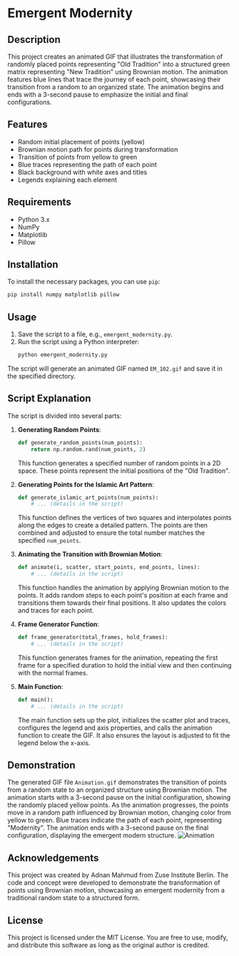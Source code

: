
# Emergent Modernity

## Description
This project creates an animated GIF that illustrates the transformation of randomly placed points representing "Old Tradition" into a structured green matrix representing "New Tradition" using Brownian motion. The animation features blue lines that trace the journey of each point, showcasing their transition from a random to an organized state. The animation begins and ends with a 3-second pause to emphasize the initial and final configurations.

## Features
- Random initial placement of points (yellow)
- Brownian motion path for points during transformation
- Transition of points from yellow to green
- Blue traces representing the path of each point
- Black background with white axes and titles
- Legends explaining each element

## Requirements
- Python 3.x
- NumPy
- Matplotlib
- Pillow

## Installation
To install the necessary packages, you can use `pip`:
```bash
pip install numpy matplotlib pillow
```

## Usage
1. Save the script to a file, e.g., `emergent_modernity.py`.
2. Run the script using a Python interpreter:
   ```bash
   python emergent_modernity.py
   ```

The script will generate an animated GIF named `EM_102.gif` and save it in the specified directory.

## Script Explanation
The script is divided into several parts:

1. **Generating Random Points**:
    ```python
    def generate_random_points(num_points):
        return np.random.rand(num_points, 2)
    ```
    This function generates a specified number of random points in a 2D space. These points represent the initial positions of the "Old Tradition".

2. **Generating Points for the Islamic Art Pattern**:
    ```python
    def generate_islamic_art_points(num_points):
        # ... (details in the script)
    ```
    This function defines the vertices of two squares and interpolates points along the edges to create a detailed pattern. The points are then combined and adjusted to ensure the total number matches the specified `num_points`.

3. **Animating the Transition with Brownian Motion**:
    ```python
    def animate(i, scatter, start_points, end_points, lines):
        # ... (details in the script)
    ```
    This function handles the animation by applying Brownian motion to the points. It adds random steps to each point's position at each frame and transitions them towards their final positions. It also updates the colors and traces for each point.

4. **Frame Generator Function**:
    ```python
    def frame_generator(total_frames, hold_frames):
        # ... (details in the script)
    ```
    This function generates frames for the animation, repeating the first frame for a specified duration to hold the initial view and then continuing with the normal frames.

5. **Main Function**:
    ```python
    def main():
        # ... (details in the script)
    ```
    The main function sets up the plot, initializes the scatter plot and traces, configures the legend and axis properties, and calls the animation function to create the GIF. It also ensures the layout is adjusted to fit the legend below the x-axis.

## Demonstration
The generated GIF file `Animation.gif` demonstrates the transition of points from a random state to an organized structure using Brownian motion. The animation starts with a 3-second pause on the initial configuration, showing the randomly placed yellow points. As the animation progresses, the points move in a random path influenced by Brownian motion, changing color from yellow to green. Blue traces indicate the path of each point, representing "Modernity". The animation ends with a 3-second pause on the final configuration, displaying the emergent modern structure.
![Animation](https://github.com/Adnan1729/Emergent_Modernity/assets/70011012/8354e2e3-6d1b-4fdb-9ad2-eee6f9aa518c)

## Acknowledgements
This project was created by Adnan Mahmud from Zuse Institute Berlin. The code and concept were developed to demonstrate the transformation of points using Brownian motion, showcasing an emergent modernity from a traditional random state to a structured form.

## License
This project is licensed under the MIT License. You are free to use, modify, and distribute this software as long as the original author is credited.
